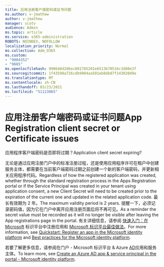 ```yaml
---
title: 应用注册客户端密码或证书问题
ms.author: v-jmathew
author: v-jmathew
manager: scotv
audience: Admin
ms.topic: article
ms.service: o365-administration
ROBOTS: NOINDEX, NOFOLLOW
localization_priority: Normal
ms.collection: Adm_O365
ms.custom:
- "9004352"
- "9685"
ms.openlocfilehash: 990648d286ec801785201e6513b70534c3d80e3f
ms.sourcegitcommit: 1f43598a726cdb9904aa501eb8db87f143020d9e
ms.translationtype: MT
ms.contentlocale: zh-CN
ms.lasthandoff: 03/23/2021
ms.locfileid: "51123065"
---
```

# <a name="app-registration-client-secret-or-certificate-issues"></a><span data-ttu-id="d1bef-102">应用注册客户端密码或证书问题</span><span class="sxs-lookup"><span data-stu-id="d1bef-102">App Registration client secret or Certificate issues</span></span>

<span data-ttu-id="d1bef-103">应用程序客户端密码是否即将过期？</span><span class="sxs-lookup"><span data-stu-id="d1bef-103">Application client secret expiring?</span></span>

<span data-ttu-id="d1bef-104">无论是通过应用注册门户中的标准注册过程，还是使用应用程序许可在租户中创建服务主体，都需要在当前客户端密码过期之前创建一个新的客户端密码，并更新相关应用程序代码。</span><span class="sxs-lookup"><span data-stu-id="d1bef-104">Regardless of how the registered application was created, whether through the standard registration process in the Apps Registration portal or if the Service Principal was created in your tenant using application consent, a new Client Secret will need to be created prior to the expiration of the current one and updated in the related application code.</span></span> <span data-ttu-id="d1bef-105">最长有效期为 2 年。</span><span class="sxs-lookup"><span data-stu-id="d1bef-105">The maximum validity period is 2 years.</span></span> <span data-ttu-id="d1bef-106">提醒一下，必须记录密码值，因为它在门户中离开应用注册页面后将不再可见。</span><span class="sxs-lookup"><span data-stu-id="d1bef-106">As a reminder the secret value must be recorded as it will no longer be visible after leaving the App registrations page in the portal.</span></span> <span data-ttu-id="d1bef-107">有关详细信息，请参阅 [快速入门：在 Microsoft](https://docs.microsoft.com/azure/active-directory/develop/quickstart-register-app) 标识平台中注册应用和 [Microsoft 标识平台最佳做法](https://docs.microsoft.com/azure/active-directory/develop/identity-platform-integration-checklist#security)。</span><span class="sxs-lookup"><span data-stu-id="d1bef-107">For more information, see [Quickstart: Register an app in the Microsoft identity platform](https://docs.microsoft.com/azure/active-directory/develop/quickstart-register-app) and [Best practices for the Microsoft identity platform](https://docs.microsoft.com/azure/active-directory/develop/identity-platform-integration-checklist#security).</span></span>

<span data-ttu-id="d1bef-108">若要了解更多信息，请参阅在门户 - Microsoft 标识平台 & Azure [AD](https://docs.microsoft.com/azure/active-directory/develop/howto-create-service-principal-portal)应用和服务主体。</span><span class="sxs-lookup"><span data-stu-id="d1bef-108">To learn more, see [Create an Azure AD app & service principal in the portal - Microsoft identity platform](https://docs.microsoft.com/azure/active-directory/develop/howto-create-service-principal-portal).</span></span>
